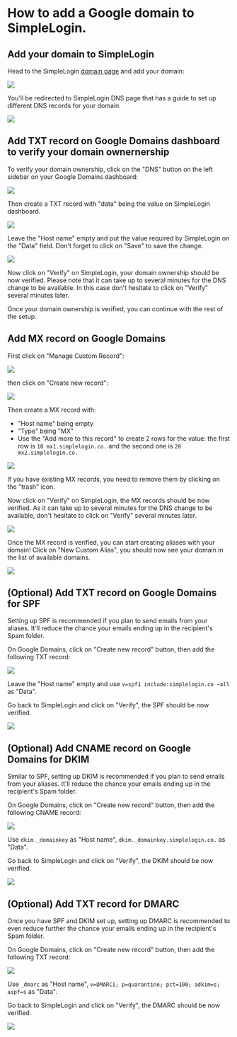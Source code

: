 # How to add a Google domain to SimpleLogin. 


## Add your domain to SimpleLogin 

Head to the SimpleLogin [domain page](https://app.simplelogin.io/dashboard/custom_domain) and add your domain:

![](../../new-domain.png)

You'll be redirected to SimpleLogin DNS page that has a guide to set up different DNS records for your domain.

![](../../domain-dns.png)

## Add TXT record on Google Domains dashboard to verify your domain ownernership

To verify your domain ownership, click on the "DNS" button on the left sidebar on your Google Domains dashboard:

![](./dns-button.png)

Then create a TXT record with "data" being the value on SimpleLogin dashboard.

![](./txt-record.png)

Leave the "Host name" empty and put the value required by SimpleLogin on the "Data" field. Don't forget to click on "Save" to save the change.

![](../sl-domain-ownership.png)

Now click on "Verify" on SimpleLogin, your domain ownership should be now verified. Please note that it can take up to several minutes for the DNS change to be available. In this case don't hesitate to click on "Verify" several minutes later.

Once your domain ownership is verified, you can continue with the rest of the setup.

## Add MX record on Google Domains

First click on "Manage Custom Record":

![](./manage-custom-record.png)

then click on "Create new record":

![](./create-new-record.png)

Then create a MX record with: 

- "Host name" being empty
- "Type" being "MX"
- Use the "Add more to this record" to create 2 rows for the value: the first row is `10 mx1.simplelogin.co.` and the second one is `20 mx2.simplelogin.co.`

![](./mx-record.png)


If you have existing MX records, you need to remove them by clicking on the "trash" icon.

Now click on "Verify" on SimpleLogin, the MX records should be now verified. As it can take up to several minutes for the DNS change to be available, don't hesitate to click on "Verify" several minutes later.

![](../domain-verified.png)

Once the MX record is verified, you can start creating aliases with your domain! Click on "New Custom Alias", you should now see your domain in the list of available domains.

![](../domain-added.png)


## (Optional) Add TXT record on Google Domains for SPF

Setting up SPF is recommended if you plan to send emails from your aliases. It'll reduce the chance your emails ending up in the recipient's Spam folder.

On Google Domains, click on "Create new record" button, then add the following TXT record:

![](./spf-record.png)

Leave the "Host name" empty and use `v=spf1 include:simplelogin.co ~all` as "Data".

Go back to SimpleLogin and click on "Verify", the SPF should be now verified.

![](../spf-verified.png)


## (Optional) Add CNAME record on Google Domains for DKIM

Similar to SPF, setting up DKIM is recommended if you plan to send emails from your aliases. It'll reduce the chance your emails ending up in the recipient's Spam folder.

On Google Domains, click on "Create new record" button, then add the following CNAME record:

![](./dkim-record.png)

Use `dkim._domainkey` as "Host name", `dkim._domainkey.simplelogin.co.` as "Data".

Go back to SimpleLogin and click on "Verify", the DKIM should be now verified.

![](../dkim-verified.png)

## (Optional) Add TXT record for DMARC

Once you have SPF and DKIM set up, setting up DMARC is recommended to even reduce further the chance your emails ending up in the recipient's Spam folder.

On Google Domains, click on "Create new record" button, then add the following TXT record:

![](./dmarc.png)

Use `_dmarc` as "Host name", `v=DMARC1; p=quarantine; pct=100; adkim=s; aspf=s` as "Data".

Go back to SimpleLogin and click on "Verify", the DMARC should be now verified.

![](../dmarc-verified.png)